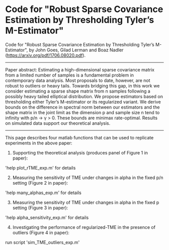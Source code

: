 # Code for "Robust Sparse Covariance Estimation by Thresholding Tyler’s M-Estimator"
Code for "Robust Sparse Covariance Estimation by Thresholding Tyler’s M-Estimator", by John Goes, Gilad Lerman and Boaz Nadler (https://arxiv.org/pdf/1706.08020.pdf).

*******************************************************************************************************************

Paper abstract: Estimating a high-dimensional sparse covariance matrix from a limited number of samples is a fundamental problem in contemporary data analysis. Most proposals to date, however, are not robust to outliers or heavy tails. Towards bridging this gap, in this work we consider estimating a sparse shape matrix from n samples following a possibly heavy tailed elliptical distribution. We propose estimators based on thresholding either Tyler’s M-estimator or its regularized variant. We derive bounds on the difference in spectral norm between our estimators and the shape matrix in the joint limit as the dimension p and sample size n tend to infinity with p/n → γ > 0. These bounds are minimax rate-optimal. Results on simulated data support our theoretical analysis.

*******************************************************************************************************************


This page describes four matlab functions that can be used to replicate experiments in the above paper:

1) Supporting the theoretical analysis (produces panel of Figure 1 in paper):

'help plot_rTME_exp.m' for details

2) Measuring the sensitivity of TME under changes in alpha in the fixed p/n setting (Figure 2 in paper):

'help many_alphas_exp.m' for details

3) Measuring the sensitivity of TME under changes in alpha in the fixed p setting (Figure 3 in paper):

'help alpha_sensitivity_exp.m' for details

4) Investigating the performance of regularized-TME in the presence of outliers (Figure 4 in paper):

run script 'sim_TME_outliers_exp.m'

